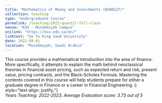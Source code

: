 ```yaml
---
title: "Mathematics of Money and Investments (QUAN127)"
collection: teaching
type: "Undergraduate Course"
permalink: /teaching/2022-quan127-fall-class
venue: "KSU - Muzahmiyah Campus"
unilink: "https://ksu.edu.sa/en/"
linktext: "Go to King Saud University"
date: 2022-09-01
location: "Muzahmiyah, Saudi Arabia"
---
```

This course provides a mathematical introduction into the area of finance. More specifically, it attempts to explain the math behind neoclassical theories in financial asset pricing, such as expected return and risk, present value, pricing contracts, and the Black-Scholes Formula. Mastering the contents covered in this course will help students prepare for either a graduate degree in Finance or a career in Financial Engineering. 
{: style="text-align: justify;"}
<br/> *Years Teaching: 2022-2023. Average Evaluation score: 3.73 out of 5*